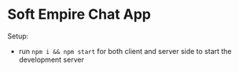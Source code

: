 # Soft Empire Chat App

Setup:

- run `npm i && npm start` for both client and server side to start the development server
